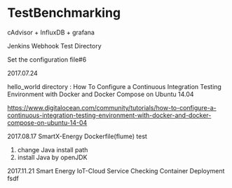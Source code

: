 # TestBenchmarking

cAdvisor + InfluxDB + grafana

Jenkins Webhook Test Directory

Set the configuration file#6

2017.07.24

hello_world directory
: How To Configure a Continuous Integration Testing Environment with Docker and Docker Compose on Ubuntu 14.04

https://www.digitalocean.com/community/tutorials/how-to-configure-a-continuous-integration-testing-environment-with-docker-and-docker-compose-on-ubuntu-14-04

2017.08.17
SmartX-Energy Dockerfile(flume) test
1. change Java install path
2. install Java by openJDK

2017.11.21
Smart Energy IoT-Cloud Service Checking Container Deployment fsdf
